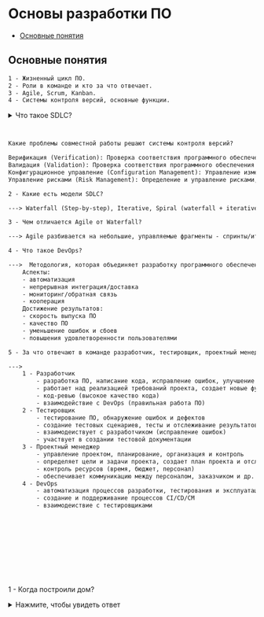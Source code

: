 # Основы разработки ПО

* [Основные понятия](#основные-понятия)

## <a id="основные-понятия">Основные понятия</a>

```txt
1 - Жизненный цикл ПО.
2 - Роли в команде и кто за что отвечает.
3 - Agile, Scrum, Kanban.
4 - Системы контроля версий, основные функции.
```

<details>
  <summary>Что такое SDLC?</summary>
  <ul> <li>1) Планирование - Что мы хотим сделать? <ul> <li>Цели, задачи, роли, обязанности, бюджет, сроки.</li> </ul> <li>2) Анализ входных требований - Какие проблемы требуют решения? <ul> <li>Функциональные, нефункциональные, оценка рисков.</li> </ul> <li>3) Проектирование - Как мы добьемся наших целей? <ul> <li>Архитектура и дизайн ПО. Технологии и инструменты, технические требования, прототип.</li> </ul> <li>4) Реализация - Процесс создания продукта. <ul> <li>Пишем код, создание функционального ПО.</li> </ul> <li>5) Тестирование - Регулирование качества продукта. <ul> <li>Проверка функциональности, производительности, безопасности ПО.</li> </ul> <li>6) Развертывание - Регулирование финального продукта. <ul> <li>Развертывание в производственной среде. Настройка и конфигурация ПО.</li> </ul> <li>7) Поддержка и обновления <ul> <li>Исправление ошибок, добавление новых функций, обновление существующих.</li> </ul> </ul>
</details>

```txt


Какие проблемы совместной работы решают системы контроля версий?

Верификация (Verification): Проверка соответствия программного обеспечения требованиям и спецификациям.
Валидация (Validation): Проверка соответствия программного обеспечения ожиданиям и потребностям пользователей.
Конфигурационное управление (Configuration Management): Управление изменениями в программном обеспечении и его компонентах.
Управление рисками (Risk Management): Определение и управление рисками, связанными с разработкой программного обеспечения.
```

```txt
2 - Какие есть модели SDLC?

---> Waterfall (Step-by-step), Iterative, Spiral (waterfall + iterative), Agile-model, V-model, Scrum, Kanban.
```

```txt
3 - Чем отличается Agile от Waterfall?

---> Agile разбивается на небольшие, управляемые фрагменты - спринты/итерации. Гибкость и корректируемость, в том числе ошибки. Постоянное взаимодействие - обратная связь. Agile проект более неопределенен, нет постоянных четких требований. Waterfall прямолинеен и следует четкой стратегии.
```

```txt
4 - Что такое DevOps?

--->  Методология, которая объединяет разработку программного обеспечения (Development) и эксплуатацию (Operations) в единый процесс. Основная цель DevOps - улучшить сотрудничество и автоматизацию между этими двумя группами, чтобы ускорить выпуск программного обеспечения и повысить его качество.
    Аспекты:
    - автоматизация
    - непрерывная интеграция/доставка
    - мониторинг/обратная связь
    - кооперация
    Достижение результатов:
    - скорость выпуска ПО
    - качество ПО
    - уменьшение ошибок и сбоев
    - повышения удовлетворенности пользователями
```

```txt
5 - За что отвечают в команде разработчик, тестировщик, проектный менеджер, Devops-инженер (инженер по автоматизации), системный администратор (инженер по эксплуатации)?

--->
    1 - Разработчик
        - разработка ПО, написание кода, исправление ошибок, улучшение кода
        - работает над реализацией требований проекта, создает новые функции
        - код-ревью (высокое качество кода)
        - взаимодействие с DevOps (правильная работа ПО)
    2 - Тестировщик
        - тестирование ПО, обнаружение ошибок и дефектов 
        - создание тестовых сценариев, тесты и отслеживание результатов
        - взаимодеиствует с разработчиком (исправление ошибок)
        - участвует в создании тестовой документации
    3 - Проектный менеджер
        - управление проектом, планирование, организация и контроль
        - определяет цели и задачи проекта, создает план проекта и отслеживание прогресса
        - контроль ресурсов (время, бюджет, персонал)
        - обеспечивает коммуникацию между персоналом, заказчиком и др. сторонами 
    4 - DevOps
        - автоматизация процессов разработки, тестирования и эксплуатации ПО
        - создание и поддерживание процессов CI/CD/CM
        - взаимодеиствие с тестировщиками
```

```txt

```

```txt

```

```txt

```

```txt

```

```txt

```

```txt

```

```txt

```

```txt

```

```txt

```

```txt

```

1 - Когда построили дом?

<details>
  <summary>Нажмите, чтобы увидеть ответ</summary>
  Ответ 1888 г.
</details>
